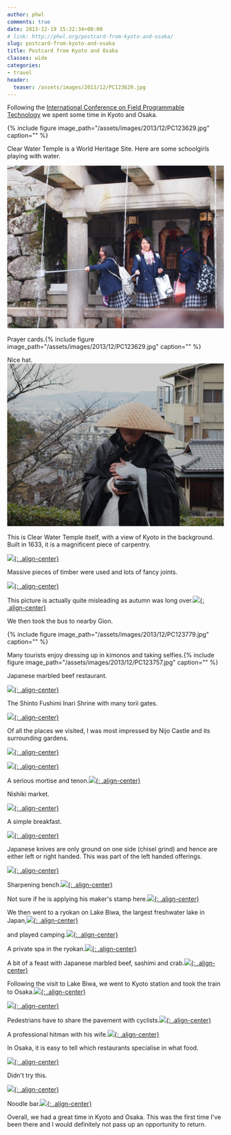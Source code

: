 ```yaml
---
author: phwl
comments: true
date: 2013-12-19 15:22:34+00:00
# link: http://phwl.org/postcard-from-kyoto-and-osaka/
slug: postcard-from-kyoto-and-osaka
title: Postcard from Kyoto and Osaka
classes: wide
categories:
- travel
header:
  teaser: /assets/images/2013/12/PC123629.jpg
---
```


Following the [International Conference on Field Programmable Technology](http://www.icfpt.org) we spent some time in Kyoto and Osaka.

{% include figure image_path="/assets/images/2013/12/PC123629.jpg" caption="" %}



<!-- more -->

Clear Water Temple is a World Heritage Site. Here are some schoolgirls playing with water.

![OLYMPUS DIGITAL CAMERA](/assets/images/2013/12/PC123659.jpg)

Prayer cards.{% include figure image_path="/assets/images/2013/12/PC123629.jpg" caption="" %}

Nice hat.![OLYMPUS DIGITAL CAMERA](/assets/images/2013/12/PC123575.jpg)

This is Clear Water Temple itself, with a view of Kyoto in the background. Built in 1633, it is a magnificent piece of carpentry.

[![](http://phwl.org/wp-content/uploads/2013/12/PC123664.jpg){: .align-center}](http://phwl.org/wp-content/uploads/2013/12/PC123664.jpg)

Massive pieces of timber were used and lots of fancy joints.

[![](http://phwl.org/wp-content/uploads/2013/12/PC123590.jpg){: .align-center}](http://phwl.org/wp-content/uploads/2013/12/PC123590.jpg)

This picture is actually quite misleading as autumn was long over.[![](http://phwl.org/wp-content/uploads/2013/12/PC123671.jpg){: .align-center}](http://phwl.org/wp-content/uploads/2013/12/PC123671.jpg)

We then took the bus to nearby Gion.

{% include figure image_path="/assets/images/2013/12/PC123779.jpg" caption="" %}

Many tourists enjoy dressing up in kimonos and taking selfies.{% include figure image_path="/assets/images/2013/12/PC123757.jpg" caption="" %}

Japanese marbled beef restaurant.

[![](http://phwl.org/wp-content/uploads/2013/12/PC123809.jpg){: .align-center}](http://phwl.org/wp-content/uploads/2013/12/PC123809.jpg)

The Shinto Fushimi Inari Shrine with many torii gates.

[![](http://www.phwl.org/wp-content/uploads/2013/12/PC123748.jpg){: .align-center}](http://www.phwl.org/wp-content/uploads/2013/12/PC123748.jpg)

Of all the places we visited, I was most impressed by Nijo Castle and its surrounding gardens.

[![](http://www.phwl.org/wp-content/uploads/2013/12/PC133982.jpg){: .align-center}](http://www.phwl.org/wp-content/uploads/2013/12/PC133982.jpg)

[![](http://www.phwl.org/wp-content/uploads/2013/12/PC133977.jpg){: .align-center}](http://www.phwl.org/wp-content/uploads/2013/12/PC133977.jpg)

A serious mortise and tenon.[![](http://www.phwl.org/wp-content/uploads/2013/12/PC133959.jpg){: .align-center}](http://www.phwl.org/wp-content/uploads/2013/12/PC133959.jpg)

Nishiki market.

[![](http://www.phwl.org/wp-content/uploads/2013/12/PC133938.jpg){: .align-center}](http://www.phwl.org/wp-content/uploads/2013/12/PC133938.jpg)

A simple breakfast.

[![](http://www.phwl.org/wp-content/uploads/2013/12/PC133859.jpg){: .align-center}](http://www.phwl.org/wp-content/uploads/2013/12/PC133859.jpg)

Japanese knives are only ground on one side (chisel grind) and hence are either left or right handed. This was part of the left handed offerings.

[![](http://www.phwl.org/wp-content/uploads/2013/12/PC133884.jpg){: .align-center}](http://www.phwl.org/wp-content/uploads/2013/12/PC133884.jpg)

Sharpening bench.[![](http://www.phwl.org/wp-content/uploads/2013/12/PC133891.jpg){: .align-center}](http://www.phwl.org/wp-content/uploads/2013/12/PC133891.jpg)

Not sure if he is applying his maker's stamp here.[![](http://www.phwl.org/wp-content/uploads/2013/12/PC133903.jpg){: .align-center}](http://www.phwl.org/wp-content/uploads/2013/12/PC133903.jpg)

We then went to a ryokan on Lake Biwa, the largest freshwater lake in Japan,[![](http://www.phwl.org/wp-content/uploads/2013/12/PC144095.jpg){: .align-center}](http://www.phwl.org/wp-content/uploads/2013/12/PC144095.jpg)

and played camping.[![](http://www.phwl.org/wp-content/uploads/2013/12/PC144143.jpg){: .align-center}](http://www.phwl.org/wp-content/uploads/2013/12/PC144143.jpg)

A private spa in the ryokan.[![](http://www.phwl.org/wp-content/uploads/2013/12/PC154157.jpg){: .align-center}](http://www.phwl.org/wp-content/uploads/2013/12/PC154157.jpg)



A bit of a feast with Japanese marbled beef, sashimi and crab.[![](http://www.phwl.org/wp-content/uploads/2013/12/PC144121.jpg){: .align-center}](http://www.phwl.org/wp-content/uploads/2013/12/PC144121.jpg)

Following the visit to Lake Biwa, we went to Kyoto station and took the train to Osaka.[![](http://www.phwl.org/wp-content/uploads/2013/12/PC144082.jpg){: .align-center}](http://www.phwl.org/wp-content/uploads/2013/12/PC144082.jpg)

[![](http://www.phwl.org/wp-content/uploads/2013/12/PC154233.jpg){: .align-center}](http://www.phwl.org/wp-content/uploads/2013/12/PC154233.jpg)

Pedestrians have to share the pavement with cyclists.[![](http://www.phwl.org/wp-content/uploads/2013/12/PC154216.jpg){: .align-center}](http://www.phwl.org/wp-content/uploads/2013/12/PC154216.jpg)

A professional hitman with his wife.[![](http://www.phwl.org/wp-content/uploads/2013/12/PC154209.jpg){: .align-center}](http://www.phwl.org/wp-content/uploads/2013/12/PC154209.jpg)

In Osaka, it is easy to tell which restaurants specialise in what food.

[![](http://www.phwl.org/wp-content/uploads/2013/12/PC154205.jpg){: .align-center}](http://www.phwl.org/wp-content/uploads/2013/12/PC154205.jpg)

Didn't try this.

[![](http://www.phwl.org/wp-content/uploads/2013/12/PC154175.jpg){: .align-center}](http://www.phwl.org/wp-content/uploads/2013/12/PC154175.jpg)

Noodle bar.[![](http://www.phwl.org/wp-content/uploads/2013/12/PC1541821.jpg){: .align-center}](http://www.phwl.org/wp-content/uploads/2013/12/PC1541821.jpg)

Overall, we had a great time in Kyoto and Osaka. This was the first time I've been there and I would definitely not pass up an opportunity to return.
